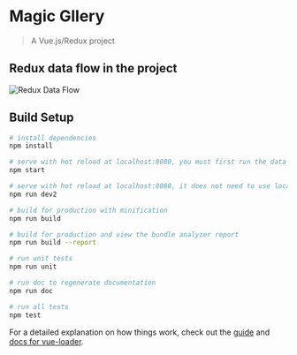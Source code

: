 # Magic Gllery

> A Vue.js/Redux project

## Redux data flow in the project

![Redux Data Flow](https://cdn-images-1.medium.com/max/1600/1*EdiFUfbTNmk_IxFDNqokqg.png "Redux Data Flow")

## Build Setup

``` bash
# install dependencies
npm install

# serve with hot reload at localhost:8080, you must first run the data provider project on https://github.com/hedco-dev/Magic-Photo-Provider on port 5000 and use a smart way to render items in the gallery.
npm start

# serve with hot reload at localhost:8080, it does not need to use local data provider and call target API directly and also have so simple way to render items in gallery.
npm run dev2

# build for production with minification
npm run build

# build for production and view the bundle analyzer report
npm run build --report

# run unit tests
npm run unit

# run doc to regenerate documentation 
npm run doc

# run all tests
npm test
```

For a detailed explanation on how things work, check out the [guide](http://vuejs-templates.github.io/webpack/) and [docs for vue-loader](http://vuejs.github.io/vue-loader).
